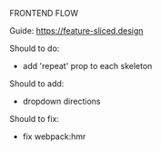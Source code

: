 FRONTEND FLOW

Guide: https://feature-sliced.design

Should to do:
- add 'repeat' prop to each skeleton

Should to add:
- dropdown directions

Should to fix:
- fix webpack:hmr


